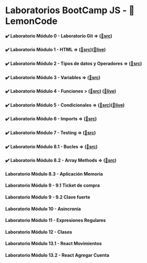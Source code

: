 # Laboratorios BootCamp JS - 🍋 LemonCode
#### ✔️ Laboratorio Módulo 0 - Laboratorio Git => ([📁src](https://github.com/oleojake/lab_00))
#### ✔️ Laboratorio Módulo 1 - HTML => ([📁src](https://github.com/oleojake/bootcampjs-lemoncode/tree/main/lab_01))([🚀live](https://lemoncodelab01.netlify.app/))
#### ✔️ Laboratorio Módulo 2 - Tipos de datos y Operadores => ([📁src](https://github.com/oleojake/bootcampjs-lemoncode/tree/main/lab_02))		
#### ✔️ Laboratorio Módulo 3 - Variables => ([📁src](https://github.com/oleojake/bootcampjs-lemoncode/tree/main/lab_03))					
#### ✔️ Laboratorio Módulo 4 - Funciones > ([📁src](https://github.com/oleojake/bootcampjs-lemoncode/tree/main/lab_04)) ([🚀live](https://next-turn.netlify.app/)) 									
#### ✔️ Laboratorio Módulo 5 - Condicionales => ([📁src](https://github.com/oleojake/bootcampjs-lemoncode/tree/main/lab_05))([🚀live](https://solitario75.netlify.app)) 			


#### ✔️ Laboratorio Módulo 6 - Imports => ([📁src](https://github.com/oleojake/bootcampjs-lemoncode/tree/main/lab_06))	
#### ✔️ Laboratorio Módulo 7 - Testing => ([📁src](https://github.com/oleojake/bootcampjs-lemoncode/tree/main/lab_07))		
#### ✔️ Laboratorio Módulo 8.1 - Bucles => ([📁src](https://github.com/oleojake/bootcampjs-lemoncode/tree/main/lab_08_01))		
#### ✔️ Laboratorio Módulo 8.2 - Array Methods => ([📁src](https://github.com/oleojake/bootcampjs-lemoncode/tree/main/lab_08_02))		
#### Laboratorio Módulo 8.3 - Aplicación Memoria		
#### Laboratorio Módulo 9 - 9.1 Ticket de compra		
#### Laboratorio Módulo 9 - 9.2 Clave fuerte			
#### Laboratorio Módulo 10 - Asincronía			
#### Laboratorio Módulo 11 - Expresiones Regulares		
#### Laboratorio Módulo 12 - Clases	
#### Laboratorio Módulo 13.1 - React Movimientos	
#### Laboratorio Módulo 13.2 - React Agregar Cuenta